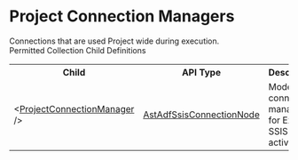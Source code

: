 # Project Connection Managers

<div class="LanguageSummary"><div class ="SummaryItem">Connections that are used Project wide during execution.</div></div><div class="SchemaBindingGroup"><div class="SchemaBindingGroupHeader">Permitted Collection Child Definitions</div><table id="SchemaBindingList" class="SchemaBindingList"><tbody><tr><th class="SchemaBindingNameColumnHeader">Child</th><th class="SchemaBindingTypeColumnHeader">API Type</th><th class="SchemaBindingSummaryColumnHeader">Description</th></tr><tr class="cd0"><td class="SchemaBindingName"><span class="punc">&lt;</span><a href=Varigence.Languages.Biml.DataFactory.AstAdfSsisConnectionNode.html">ProjectConnectionManager</a><span class="punc"> /&gt;</span></td><td class="SchemaBindingType"><a href="../api-reference/Varigence.Languages.Biml.DataFactory.AstAdfSsisConnectionNode.html">AstAdfSsisConnectionNode</a></td><td class="SchemaBindingSummary">Models a connection manager for Execute SSIS activities.</td></tr></tbody></table></div>